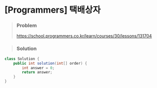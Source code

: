 # [Programmers] 택배상자



> ### Problem
>
> https://school.programmers.co.kr/learn/courses/30/lessons/131704
>


> ### Solution

```java
class Solution {
    public int solution(int[] order) {
        int answer = 0;
        return answer;
    }
}
```

